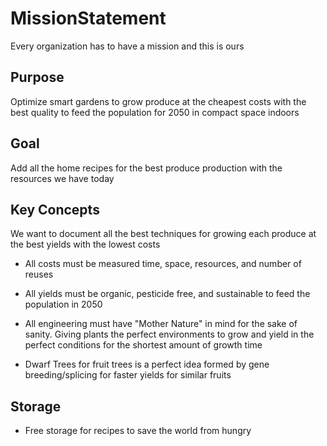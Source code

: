 # MissionStatement
Every organization has to have a mission and this is ours

## Purpose

Optimize smart gardens to grow produce at the cheapest costs with the best quality to feed the population for 2050 in compact space indoors

## Goal

Add all the home recipes for the best produce production with the resources we have today

## Key Concepts

We want to document all the best techniques for growing each produce at the best yields with the lowest costs

- All costs must be measured time, space, resources, and number of reuses

- All yields must be organic, pesticide free, and sustainable to feed the population in 2050

- All engineering must have "Mother Nature" in mind for the sake of sanity. Giving plants the perfect environments to grow and yield in the perfect conditions for the shortest amount of growth time

- Dwarf Trees for fruit trees is a perfect idea formed by gene breeding/splicing for faster yields for similar fruits

## Storage

- Free storage for recipes to save the world from hungry

